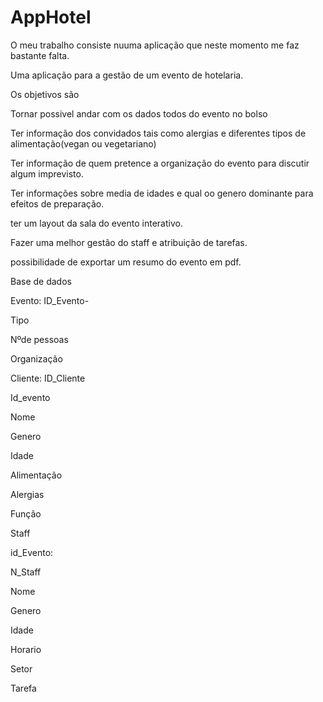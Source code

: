 # AppHotel
<p></p>
<p></p>
<p>O meu trabalho consiste nuuma aplicação que neste momento me faz bastante falta.</p>
<p>Uma aplicação para a gestão de um evento de hotelaria.</p>
<p>Os objetivos são</p>
<p>Tornar possivel andar com os dados todos do evento no bolso</p>
<p>Ter informação dos convidados tais como alergias e diferentes tipos de alimentação(vegan ou vegetariano)</p>
<p>Ter informação de quem pretence a organização do evento para discutir algum imprevisto.</p>
<p>Ter informações sobre media de idades e qual oo genero dominante para efeitos de preparação.</p>
<p>ter um layout da sala do evento interativo.</p>
<p>Fazer uma melhor gestão do staff e atribuição de tarefas.</p>
<p>possibilidade de exportar um resumo do evento em pdf.</p>
<p></p>
<p></p>

<p>Base de dados</p>

<p>Evento: ID_Evento-</p>
 <p>Tipo</p>
 <p> Nºde pessoas</p>
 <p> Organização</p>
  <p></p>
  <p></p>
  <p>Cliente: ID_Cliente</p>
    <p>Id_evento</p>
    <p>Nome</p>
    <p>Genero</p>
    <p>Idade</p>
    <p>Alimentação</p>
    <p>Alergias</p>
    <p>Função</p>
    <p></p>
    <p></p>
    
  <p>Staff</p>
  <p>id_Evento:</p>
  <p>N_Staff</p>
  <p>Nome</p>
  <p>Genero</p>
  <p>Idade</p>
  <p>Horario</p>
  <p>Setor</p>
  <p>Tarefa</p>
